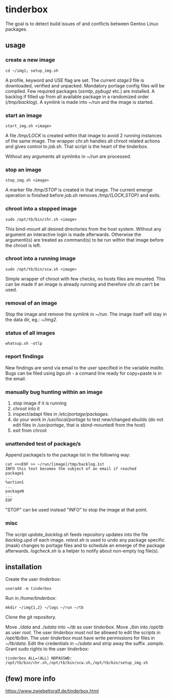 # tinderbox
The goal is to detect build issues of and conflicts between Gentoo Linux packages.

## usage
### create a new image

    cd ~/img1; setup_img.sh

A profile, keyword and USE flag are set.
The current *stage3* file is downloaded, verified and unpacked.
Mandatory portage config files will be compiled.
Few required packages (*ssmtp*, *pybugz* etc.) are installed.
A backlog if filled up from all available package in a randomized order (*/tmp/backlog*).
A symlink is made into *~/run* and the image is started.

### start an image
    
    start_img.sh <image>

A file */tmp/LOCK* is created within that image to avoid 2 running instances of the same image.
The wrapper *chr.sh* handles all chroot related actions and gives control to *job.sh*.
That script is the heart of the tinderbox.

Without any arguments all symlinks in *~/run* are processed.

### stop an image

    stop_img.sh <image>

A marker file */tmp/STOP* is created in that image.
The current emerge operation is finished before *job.sh* removes */tmp/{LOCK,STOP}* and exits.

### chroot into a stopped image
    
    sudo /opt/tb/bin/chr.sh <image>

This bind-mount all desired directories from the host system. Without any argument an interactive login is made afterwards. Otherwise the argumenti(s) are treated as command(s) to be run within that image before the chroot is left.

### chroot into a running image
    
    sudo /opt/tb/bin/scw.sh <image>

Simple wrapper of chroot with few checks, no hosts files are mounted. This can be made if an image is already running and therefore chr.sh can't be used.

### removal of an image
Stop the image and remove the symlink in *~/run*.
The image itself will stay in the data dir, eg.: *~/img2*.

### status of all images

    whatsup.sh -otlp

### report findings
New findings are send via email to the user specified in the variable *mailto*.
Bugs can be filed using *bgo.sh* - a comand line ready for copy+paste is in the email.

### manually bug hunting within an image
1. stop image if it is running
2. chroot into it
3. inspect/adapt files in */etc/portage/packages.*
4. do your work in */usr/local/portage* to test new/changed ebuilds (do not edit files in */usr/portage*, that is sbind-mountedi from the host)
5. exit from chroot

### unattended test of package/s
Append package/s to the package list in the following way:
    
    cat <<<EOF >> ~/run/[image]/tmp/backlog.1st
    INFO this text becomes the subject of an email if reached
    package1
    ...
    %action1
    ...
    packageN
    ...
    EOF

"STOP" can be used instead "INFO" to stop the image at that point.

### misc
The script *update_backlog.sh* feeds repository updates into the file *backlog.upd* of each image. *retest.sh* is used to undo any package specific (mask) changes to portage files and to schedule an emerge of the package afterwards. *logcheck.sh* is a helper to notify about non-empty log file(s).

## installation
Create the user *tinderbox*:

    useradd -m tinderbox

Run in */home/tinderbox*:

    mkdir ~/img{1,2} ~/logs ~/run ~/tb

Clone the git repository.

Move *./data* and *./sdata* into *~/tb* as user *tinderbox*.
Move *./bin* into */opt/tb* as user *root*.
The user *tinderbox* must not be allowed to edit the scripts in */opt/tb/bin*.
The user *tinderbox* must have write permissions for files in *~/tb/data*.
Edit the credentials in *~/sdata* and strip away the suffix *.sample*.
Grant sudo rights to the user *tinderbox*:

    tinderbox ALL=(ALL) NOPASSWD: /opt/tb/bin/chr.sh,/opt/tb/bin/scw.sh,/opt/tb/bin/setup_img.sh

## (few) more info
https://www.zwiebeltoralf.de/tinderbox.html

